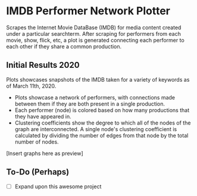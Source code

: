# IMDB Performer Network Plotter

Scrapes the Internet Movie DataBase (IMDB) for media content created under a particular searchterm. After scraping for performers from each movie, show, flick, etc, a plot is generated connecting each performer to each other if they share a common production. 

## Initial Results 2020
Plots showcases snapshots of the IMDB taken for a variety of keywords as of March 11th, 2020.
* Plots showcase a network of performers, with connections made between them if they are both present in a single production.
* Each performer (node) is colored based on how many productions that they have appeared in.
* Clustering coefficients show the degree to which all of the nodes of the graph are interconnected. A single node's clustering coefficient is calculated by dividing the number of edges from that node by the total number of nodes.

[Insert graphs here as preview]

## To-Do (Perhaps)
- [ ] Expand upon this awesome project
